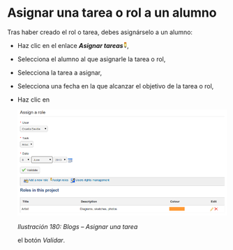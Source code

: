 # Asignar una tarea o rol a un alumno

Tras haber creado el rol o tarea, debes asignárselo a un alumno:

* Haz clic en el enlace _**Asignar tareas**_![](../../.gitbook/assets/graphics315%20%284%29.gif),
* Selecciona el alumno al que asignarle la tarea o rol,
* Selecciona la tarea a asignar,
* Selecciona una fecha en la que alcanzar el objetivo de la tarea o rol,
* Haz clic en

  ![](../../.gitbook/assets/images239%20%284%29.png)

  _Ilustración 180: Blogs – Asignar una tarea_

  el botón _Validar_.

